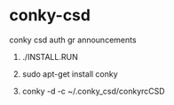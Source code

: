 conky-csd
=========

conky csd auth gr announcements


1. ./INSTALL.RUN

2. sudo apt-get install conky

3. conky -d -c ~/.conky_csd/conkyrcCSD
